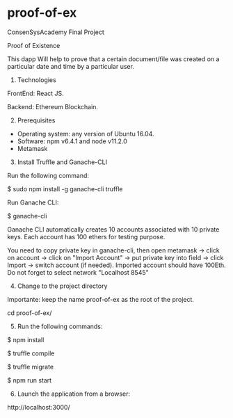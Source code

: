 # proof-of-ex

ConsenSysAcademy Final Project

Proof of Existence 

This dapp Will help to prove that a certain document/file was created on a particular date and time by a particular user.

1. Technologies

FrontEnd: React JS.

Backend: Ethereum Blockchain.

2. Prerequisites

- Operating system: any version of Ubuntu 16.04.
- Software: npm v6.4.1 and node v11.2.0
- Metamask

3. Install Truffle and Ganache-CLI

Run the following command:

$ sudo npm install -g ganache-cli truffle

Run Ganache CLI:

$ ganache-cli

Ganache CLI automatically creates 10 accounts associated with 10 private keys. Each account has 100 ethers for testing purpose.

You need to copy private key in ganache-cli, then open metamask -> click on account -> click on "Import Account" -> put private key into field -> click Import -> switch account (if needed). Imported account should have 100Eth. Do not forget to select network "Localhost 8545"


4. Change to the project directory

Importante: keep the name proof-of-ex as the root of the project.

cd proof-of-ex/


5. Run the following commands:

$ npm install

$ truffle compile 

$ truffle migrate 

$ npm run start


6. Launch the application from a browser:

http://localhost:3000/















